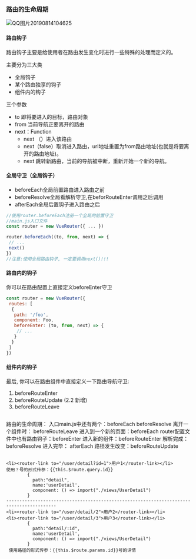 ### 路由的生命周期

![QQ图片20190814104625](D:\Front-end-files\代码仓库\QQ图片20190814104625.png)

#### 路由钩子

路由钩子主要是给使用者在路由发生变化时进行一些特殊的处理而定义的。

主要分为三大类

- 全局钩子
- 某个路由独享的钩子
- 组件内的钩子

三个参数

- to 即将要进入的目标，路由对象
- from 当前导航正要离开的路由
- next：Function
  - next （）进入该路由
  - next（false）取消进入路由，url地址重置为from路由地址(也就是将要离开的路由地址)。
  - next 跳转新路由，当前的导航被中断，重新开始一个新的导航。

#### 全局守卫（全局钩子）

- beforeEach全局前置路由进入路由之前
- beforeResolve全局看解析守卫,在beforRouteEnter调用之后调用
- afterEach全局后置钩子进入路由之后

```js
//使用router.beforeEach注册一个全局的前置守卫
//main.js入口文件
const router = new VueRouter({ ... })

router.beforeEach((to, from, next) => {
 // ...
 next()
})
//注意:使用全局路由钩子, 一定要调用next()!!!
```

#### 路由内的钩子

你可以在路由配置上直接定义beforeEnter守卫

```js
const router = new VueRouter({
 routes: [
  {
   path: '/foo',
   component: Foo,
   beforeEnter: (to, from, next) => {
    // ...
   }
  }
 ]
})
```

#### 组件内的钩子

最后, 你可以在路由组件中直接定义一下路由导航守卫:

1. beforeRouteEnter
2. beforeRouteUpdate (2.2 新增)
3. beforeRouteLeave

```

```

路由的生命周期：
    入口main.js中还有两个：beforeEach  beforeResolve
    离开一个组件时：  beforeRouteLeave 
    进入到一个新的页面：beforeEach
    router配置文件中也有路由钩子：beforeEnter
    进入新的组件：beforeRouteEnter 
    解析完成：beforeResolve 
    进入完毕： afterEach
    路径发生改变：beforeRouteUpdate 

```vue

<li><router-link to="/user/detail?id=1">用户1</router-link></li>
使用？号的形式传参：{{this.$route.query.id}}
        {
          path:"detail",
          name:'userDetail',
          component: () => import("./views/UserDetail")
        }
-----------------------------------------------------------------------------------------
<li><router-link to="/user/detail/2">用户2</router-link></li>
<li><router-link to="/user/detail/3">用户3</router-link></li>
        {
          path:"detail/:id",
          name:'userDetail',
          component: () => import("./views/UserDetail")
        }
 使用路径的形式传参：{{this.$route.params.id}}号的详情
```

